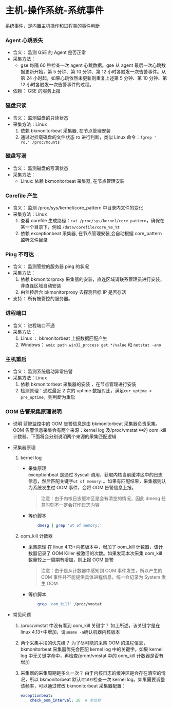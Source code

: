 # 主机-操作系统-系统事件

系统事件，是内置主机操作和进程类的事件判断

### Agent 心跳丢失 

* 含义： 监测 GSE 的 Agent 是否正常
* 采集方法： 
    * gse 每隔 60 秒检查一次 agent 心跳数据。gse 从 agent 最后一次心跳数据更新开始，第 5 分钟、第 10 分钟、第 12 小时各触发一次告警事件。从第 24 小时起，如果心跳依然未更新则重复上述第 5 分钟、第 10 分钟、第 12 小时各触发一次告警事件的过程。
* 依赖： GSE 的服务上报

### 磁盘只读

* 含义： 监测磁盘的只读状态
* 采集方法：Linux
    1. 依赖 bkmonitorbeat 采集器, 在节点管理安装 
    2. 通过对挂载磁盘的文件状态 ro 进行判断，类似 Linux 命令：`fgrep ' ro,' /proc/mounts`

### 磁盘写满

* 含义： 监测磁盘的写满状态
* 采集方法：
     * Linux: 依赖 bkmonitorbeat 采集器, 在节点管理安装

### Corefile 产生

* 含义： 监测 /proc/sys/kernel/core_pattern 中目录内文件的变化
* 采集方法：Linux
     1. 查看 corefile 生成路径：`cat /proc/sys/kernel/core_pattern`，确保在某一个目录下，例如 `/data/corefile/core_%e_%t`
     2. 依赖 exceptionbeat 采集器, 在节点管理安装,会自动根据 core_pattern 监听文件目录

### Ping 不可达

* 含义： 监测管控的服务器 ping 的状况
* 采集方法：
     1. 依赖 bkmonitorproxy 采集器的安装，直连区域请联系管理员进行安装，非直连区域自动安装
     2. 由监控后台 bkmonitorproxy 去探测目标 IP 是否存活
* 支持： 所有被管控的服务器。

### 进程端口

* 含义： 进程端口不通
* 采集方法：
     1. Linux ：  bkmonitorbeat 上报数据匹配产生
     2. Windows： `wmic path win32_process get */value` 和 `netstat -ano`

### 主机重启

* 含义： 监测系统启动异常告警
* 采集方法：Linux
     1. 依赖 bkmonitorbeat 采集器的安装 ，在节点管理进行安装
     2. 检测原理：通过最近 2 次的 uptime 数据对比，满足`cur_uptime < pre_uptime`，则判断为重启


### OOM 告警采集原理说明 

- 说明
    蓝鲸监控中的 OOM 告警信息是由 bkmonitorbeat 采集器负责采集。OOM 告警信息采集会有两个来源：kernel log 及/proc/vmstat 中的 oom_kill 计数器。下面将会分别说明两个来源的采集匹配逻辑

- 采集器原理
    1. kernel log
        - 采集原理  
            exceptionbeat 是通过 Syscall 调用，获取内核当前缓冲区中的日志信息，然后匹配关键字`ut of memory:`。如果有匹配结果，采集器则认为系统发生过 OOM 事件，会将 OOM 告警信息上报。
            
            > 注意：由于内核日志缓冲区是会有清空的情况，因此 dmesg 任意时刻不一定会打印日志内容
        - 等价脚本
          
            ```bash
                dmesg | grep 'ut of memory:'
            ```
    2. oom_kill 计数器
        - 采集原理
            在 linux 4.13+内核版本中，增加了 oom_kill 计数器，该计数器记录了 OOM Killer 被激活的次数。如果发现本次采集 oom_kill 数量较上一周期有增加，则上报 OOM 告警
            
            > 注意：由于是从计数器中感知到 OOM 事件发生，所以产生的 OOM 事件并不能提供具体进程信息，统一会记录为 System 发生 OOM
        - 等价脚本
          
            ```bash
                grep 'oom_kill' /proc/vmstat
            ```
    
- 常见问题
    1.  /proc/vmstat 中没有看到 oom_kill 关键字？
        如上所述，该关键字是在 linux 4.13+中增加，请`uname -a`确认机器内核版本

    2. 两个采集手段的优先级？
        为了尽可能的采集 OOM 的进程信息，bkmonitorbeat 采集器优先会匹配 kernel log 中的关键字。如果 kernel log 中无关键字命中，再检查/prom/vmstat 中的 oom_kill 计数器是否有增加

    3. 采集器的采集周期是多久一次？
        由于内核日志的缓冲区是会存在清空的情况，所以 bkmonitorbeat 默认`每10秒`检查一次 kernel log。如果需要调整该频率，可以通过修改 bkmonitorbeat 采集器配置：
        
        ```yaml
        exceptionbeat:
            check_oom_interval: 10  # 单位秒
        ```



